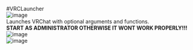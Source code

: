 #VRCLauncher<br/>
![image](https://user-images.githubusercontent.com/105979511/198199627-a10659e0-d5e8-4d6c-bf10-7974647d16ab.png)<br/>
Launches VRChat with optional arguments and functions.<br/>
**START AS ADMINISTRATOR OTHERWISE IT WONT WORK PROPERLY!!!**<br/>
![image](https://user-images.githubusercontent.com/105979511/198198758-cd98644c-31bb-46fc-afcf-f6968f867821.png)<br/>
![image](https://user-images.githubusercontent.com/105979511/198198697-cba05147-8082-4e9e-94c7-00edd659a600.png)
